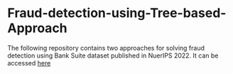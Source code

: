 # Fraud-detection-using-Tree-based-Approach
The following repository contains two approaches for solving fraud detection using Bank Suite dataset published in NuerIPS 2022.
It can be accessed [here](https://github.com/feedzai/bank-account-fraud)
